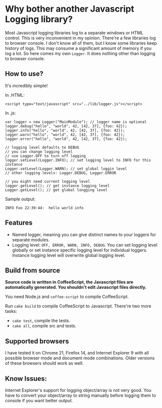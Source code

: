 Why bother another Javascript Logging library?
==================
Most Javascript logging libraries log to a separate windows or HTML control. This is very inconvenient in my opinion. There're a few libraries log to browser console. I don't know all of them, but I know some libraries keep history of logs. This may consume a significant amount of memory if you log a lot. So here comes my own `Logger`. It does nothing other than logging to browser console.

How to use?
--------
It's incredibly simple!

In .HTML:

    <script type="text/javascript" src="../lib/logger.js"></script>

In .js:

    var logger = new Logger("MainModule"); // logger name is optional
    logger.debug("hello", "world", 42, [42, 37], {foo: 42});
    logger.info("hello", "world", 42, [42, 37], {foo: 42});
    logger.warn("hello", "world", 42, [42, 37], {foo: 42});
    logger.error("hello", "world", 42, [42, 37], {foo: 42});

    // logging level defaults to DEBUG
    // you can change logging level
    // use Logger.OFF to turn off logging
    logger.setLevel(Logger.INFO); // set logging level to INFO for this instance
    Logger.setLevel(Logger.WARN); // set global loggin level
    // other logging levels: Logger.DEBUG, Logger.ERROR

    // you might need current logging level
    logger.getLevel(); // get instance logging level
    Logger.getLevel(); // get global longging level

Sample output:

    INFO Foo 22:39:44:  hello world info

Features
--------
+ Named logger, meaning you can give distinct names to your loggers for separate modules.
+ Logging level: `OFF, ERROR, WARN, INFO, DEBUG`. You can set logging level globally or set instance specific logging level for individual loggers. Instance logging level will overwrite global logging level.

Build from source
-------------
**Source code is written in CoffeeScript, the Javascript files are automatically generated. You shouldn't edit Javascript files directly.**

You need Node.js and `coffee-script` to compile CoffeeScript.

Run `cake build` to compile CoffeeScript to Javascript. There're two more tasks:

+ `cake test`, compile the tests.
+ `cake all`, compile src and tests.

Supported browsers
-------------
I have tested it on Chrome 21, Firefox 14, and Internet Explorer 9 with all possible browser mode and document mode combinations.
Older versions of these browsers should work as well.

Know Issues:
---------
Internet Explorer's support for logging object/array is not very good. You have to convert your object/array to string manually before logging them to console if you want better output.